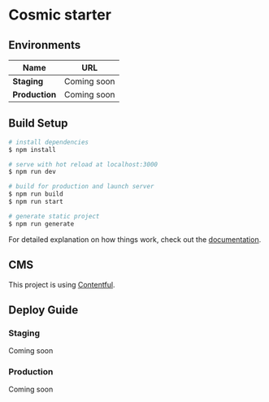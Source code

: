 # Cosmic starter

## Environments

| Name           | URL         |
| -------------- | ----------- |
| **Staging**    | Coming soon |
| **Production** | Coming soon |

## Build Setup

```bash
# install dependencies
$ npm install

# serve with hot reload at localhost:3000
$ npm run dev

# build for production and launch server
$ npm run build
$ npm run start

# generate static project
$ npm run generate
```

For detailed explanation on how things work, check out the [documentation](https://nuxtjs.org).

## CMS

This project is using [Contentful](https://app.contentful.com/).

## Deploy Guide

### Staging

Coming soon

### Production

Coming soon
